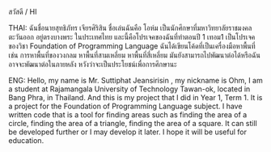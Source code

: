สวัสดี / HI

THAI:
ฉันชื่อนายสุทธิภัทร เจียรศิริสิน ชื่อเล่นฉันคือ โอห์ม เป็นนักศึกษาที่มหาวิทยาลัยราชมงคลตะวันออก อยู่ตรงบางพระ ในประเทศไทย และนี้คือโปรเจคของฉันที่ทำตอนปี 1 เทอม1 เป็นโปรเจคของวิชา Foundation of Programming Language  ฉันได้เขียนโค้ดที่เป็นเครื่องมือหาพื้นที่เช่น การหาพื้นที่ของวงกลม หาพื้นที่สามเหลี่ยม หาพื้นที่สี่เหลี่ยม มันยังสามารถไปพัฒนาต่อได้หรือฉันอาจจะพัฒนาต่อในภายหลัง หวังว่าจะเป็นประโยชน์เพื่อการศึกษานะ

ENG:
Hello, my name is Mr. Suttiphat Jeansirisin , my nickname is Ohm, I am a student at Rajamangala University of Technology Tawan-ok, located in Bang Phra, in Thailand. And this is my project that I did in Year 1, Term 1. It is a project for the Foundation of Programming Language subject. I have written code that is a tool for finding areas such as finding the area of ​​a circle, finding the area of ​​a triangle, finding the area of ​​a square. It can still be developed further or I may develop it later. I hope it will be useful for education.
